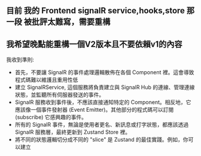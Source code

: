 ﻿目前 我的 Frontend signalR service,hooks,store 那一段
被批評太難寫，需要重構
---
我希望晚點能重構一個V2版本且不要依賴v1的內容
---
我收到準則:
- 首先，不要讓 SignalR 的事件處理邏輯散佈在各個 Component 裡。這會導致程式碼難以維護且重用性低
- 建立 SignalRService, 這個服務將負責建立與 SignalR Hub 的連線、管理連線狀態，並監聽所有伺服器發送的事件。
- SignalR 服務收到事件後，不應該直接通知特定的 Component。相反地，它應該像一個事件發射器 (Event Emitter)。其他部分的程式碼可以訂閱 (subscribe) 它感興趣的事件。
- 所有的 SignalR 事件，無論是使用者更名、新訊息或打字狀態，都應該透過 SignalR 服務層，最終更新到 Zustand Store 裡。
- 將不同的狀態邏輯切分成不同的 "slice" 是 Zustand 的最佳實踐。例如，你可以建立